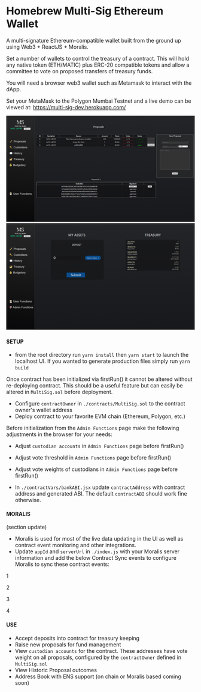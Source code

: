 # Homebrew Multi-Sig Ethereum Wallet

A multi-signature Ethereum-compatible wallet built from the ground up using Web3 + ReactJS + Moralis. 

Set a number of wallets to control the treasury of a contract. This will hold any native token (ETH/MATIC) plus ERC-20 compatible tokens and allow a committee to vote on proposed transfers of treasury funds. 

You will need a browser web3 wallet such as Metamask to interact with the dApp. 

Set your MetaMask to the Polygon Mumbai Testnet and a live demo can be viewed at: https://multi-sig-dev.herokuapp.com/

![alt text](https://github.com/bradj00/multi-sig-wallet/blob/master/public/screenshots/Proposals.png?raw=true)
![alt text](https://github.com/bradj00/multi-sig-wallet/blob/master/public/screenshots/Treasury.png?raw=true)


#### SETUP
* from the root directory run `yarn install` then `yarn start` to launch the localhost UI. If you wanted to generate production files simply run `yarn build`

Once contract has been initialized via firstRun() it cannot be altered without re-deploying contract. This should be a useful feature but can easily be altered in `MultiSig.sol` before deployment.

* Configure `contractOwner` in `./contracts/MultiSig.sol` to the contract owner's wallet address
* Deploy contract to your favorite EVM chain (Ethereum, Polygon, etc.)

Before initialization from the `Admin Functions` page make the following adjustments in the browser for your needs: 

* Adjust `custodian accounts` in `Admin Functions` page before firstRun()
* Adjust vote threshold in `Admin Functions` page before firstRun()
* Adjust vote weights of custodians in `Admin Functions` page before firstRun() 


* In `./contractVars/bankABI.jsx` update `contractAddress` with contract address and generated ABI. The default `contractABI` should work fine otherwise.

#### MORALIS
(section update)
* Moralis is used for most of the live data updating in the UI as well as contract event monitoring and other integrations. 
* Update `appId` and `serverUrl` in `./index.js` with your Moralis server information and add the below Contract Sync events to configure Moralis to sync these contract events:

1

2

3

4


#### USE
* Accept deposits into contract for treasury keeping
* Raise new proposals for fund management
* View `custodian accounts` for the contract. These addresses have vote weight on all proposals, configured by the `contractOwner` defined in `MultiSig.sol`
* View Historic Proposal outcomes
* Address Book with ENS support (on chain or Moralis based coming soon)
